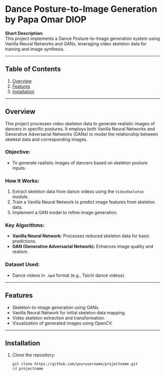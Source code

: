 # Dance Posture-to-Image Generation by Papa Omar DIOP

**Short Description:**  
This project implements a Dance Posture-to-Image generation system using Vanilla Neural Networks and GANs, leveraging video skeleton data for training and image synthesis.

---

## Table of Contents

1. [Overview](#overview)  
2. [Features](#features)  
3. [Installation](#installation)  
---

## Overview

This project processes video skeleton data to generate realistic images of dancers in specific postures. It employs both Vanilla Neural Networks and Generative Adversarial Networks (GANs) to model the relationship between skeletal data and corresponding images.

### Objective:
- To generate realistic images of dancers based on skeleton posture inputs.  

### How It Works:
1. Extract skeleton data from dance videos using the `VideoSkeleton` module.  
2. Train a Vanilla Neural Network to predict image features from skeleton data.  
3. Implement a GAN model to refine image generation.  

### Key Algorithms:
- **Vanilla Neural Network:** Processes reduced skeleton data for basic predictions.  
- **GAN (Generative Adversarial Network):** Enhances image quality and realism.  

### Dataset Used:
- Dance videos in `.mp4` format (e.g., Taichi dance videos).  

---

## Features

- Skeleton-to-image generation using GANs.  
- Vanilla Neural Network for initial skeleton data mapping.  
- Video skeleton extraction and transformation.  
- Visualization of generated images using OpenCV.  

---

## Installation

1. Clone the repository:  
   ```bash
   git clone https://github.com/yourusername/projectname.git
   cd projectname
